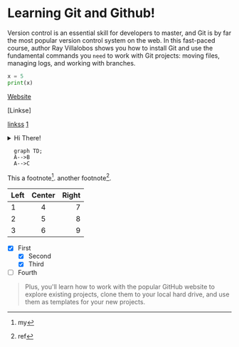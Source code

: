 # Learning Git and Github!

Version control is an essential skill for developers to master, and Git is by far the most popular version control system on the web. In this fast-paced course, author Ray Villalobos shows you how to install Git and use the fundamental commands you `need` to work with Git projects: moving files, managing logs, and working with branches.

```python
x = 5
print(x)

```

[Website](https://www.google.com "Linkse")

[Linkse]

[linkss] [1]

[linkss]: https://www.google.com
[1]: https://www.gmail.com

<details>

  <summary>Hi There!</summary>
  #head
  Hi there
</details>

```mermaid
  graph TD;
  A-->B
  A-->C

```

<!---------Text--------->


This a footnote[^1]. another footnote[^2].

[^1]: my
[^2]: ref


| Left | Center | Right |
| :--- | :----: | ----: |
|  1   |   4    |   7   |
|  2   |   5    |   8   |
|  3   |   6    |   9   |

- [x] First
  - [x] Second
  - [x] Third
- [ ] Fourth

> Plus, you'll learn how to work with the popular GitHub website to explore existing projects, clone them to your local hard drive, and use them as templates for your new projects.

